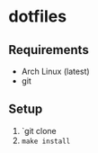 # dotfiles

## Requirements
- Arch Linux (latest)
- git

## Setup
1. `git clone <this repo>
2. `make install`
